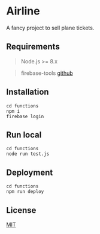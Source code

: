 # Airline

A fancy project to sell plane tickets.

## Requirements

> Node.js >= 8.x

> firebase-tools [github](https://github.com/firebase/firebase-tools)

## Installation

```
cd functions
npm i 
firebase login
```

## Run local

```
cd functions
node run test.js
```

## Deployment
```
cd functions
npm run deploy
```

## License
[MIT](https://choosealicense.com/licenses/mit/)